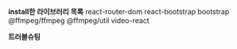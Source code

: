 **install한 라이브러리 목록**
react-router-dom
react-bootstrap bootstrap
@ffmpeg/ffmpeg
@ffmpeg/util
video-react

**트러블슈팅**
